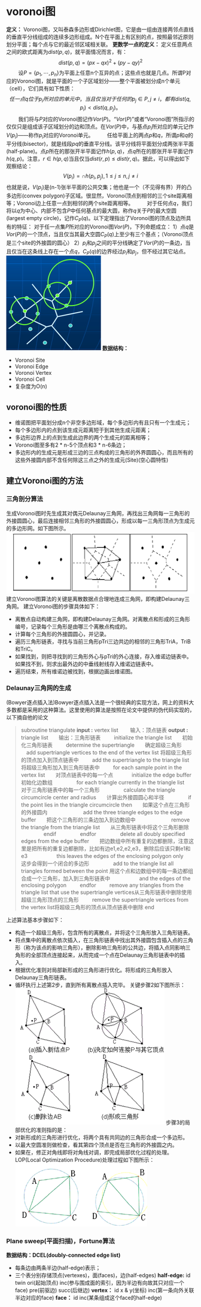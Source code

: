 # voronoi图
**定义：** Voronoi图，又叫泰森多边形或Dirichlet图，它是由一组由连接两邻点直线的垂直平分线组成的连续多边形组成。N个在平面上有区别的点，按照最邻近原则划分平面；每个点与它的最近邻区域相关联。
**更数学一点的定义：** 定义任意两点之间的欧式距离为$dist(p, q)$，就平面情况而言，有：
$$dist(p,q)=(px-qx)^2+(py-qy)^2$$
&emsp; &emsp;设$P=\{p_1, \cdots, p_n\}$为平面上任意n个互异的点；这些点也就是几点。所谓P对应的Voronoi图，就是平面的一个子区域划分——整个平面被划分成n个单元（cell），它们具有如下性质： 
$$任一点q位于p_i所对应的单元中，当且仅当对于任何的p_j\in P,j\neq i，都有dist(q,p_i)<dist(q,p_j)。$$
&emsp; &emsp;我们将与$P$对应的Voronoi图记作$Vor(P)$。“$Vor(P)$”或者“Voronoi图”所指示的仅仅只是组成该子区域划分的边和顶点。在$Vor(P)$中，与基点$p_i$所对应的单元记作$V(p_i)$——称作$p_i$对应的Voronoi单元。 
&emsp; &emsp;任给平面上的两点$p$和$q$，所谓$p$和$q$的平分线(bisector)，就是线段$pq$的垂直平分线。该平分线将平面划分成两张半平面(half-plane)。点$p$所在的那张开半平面记作$h(p,q)$，点$q$所在的那张开半平面记作$h(q,p)$。注意，$r\in h(p,q)$当且仅当$dist(r,p)\leq dist(r,q)$。据此，可以得出如下观察结论：
$$V(p_i)=\cap h(p_i, p_j), 1 \leq j \leq n, j\neq i$$
也就是说，$V(p_i)$是(n-1)张半平面的公共交集；他也是一个（不见得有界）开的凸多边形(convex polygon)子区域。很显然，Voronoi顶点到相邻的三个site距离相等；Voronoi边上任意一点到相邻的两个site距离相等。
&emsp; &emsp;对于任何点$q$，我们将以$q$为中心、内部不包含$P$中任何基点的最大圆，称作$q$关于$P$的最大空圆(largest empty circle)，记作$C_P(q)$。以下定理指出了Voronoi图的顶点及边所具有的特征：
对于任一点集$P$所对应的Voronoi图$Vor(P)$，下列命题成立：
1）点$q$是$Vor(P)$的一个顶点，当且仅当其最大空圆$C_P(q)$上至少有三个基点；（Voronoi顶点是三个site的外接圆的圆心）
2）$p_i$和$p_j$之间的平分线确定了$Vor(P)$的一条边，当且仅当在这条线上存在一个点$q$，$C_P(q)$的边界经过$p_i$和$p_j$，但不经过其它站点。
![](https://raw.githubusercontent.com/WayneMooooo/notes/main/%E5%AD%A6%E4%B9%A0%E7%AC%94%E8%AE%B0/voronoi%E5%9B%BE.md/262345710230657.png)
**数据结构：**
* Voronoi Site
* Voronoi Edge
* Voronoi Vertex
* Voronoi Cell
* 复杂度为O(n)

## voronoi图的性质
* 维诺图把平面划分成n个非空多边形域，每个多边形内有且只有一个生成元；
* 每个多边形内的点到该生成元距离短于到其他生成元距离；
* 多边形边界上的点到生成此边界的两个生成元的距离相等；
* Voronoi图至多有2 * n-5个顶点和3 * n-6条边；
* 多边形内的生成元是形成三边的三点构成的三角形的外界圆圆心，而且所有的这些外接圆内部不含任何除这三点之外的生成元(Site)(空心圆特性)

## 建立Voronoi图的方法
### 三角剖分算法
生成Voronoi图时先生成其对偶元Delaunay三角网，再找出三角网每一三角形的外接圆圆心，最后连接相邻三角形的外接圆圆心，形成以每一三角形顶点为生成元的多边形网。如下图所示。
![](https://raw.githubusercontent.com/WayneMooooo/notes/main/%E5%AD%A6%E4%B9%A0%E7%AC%94%E8%AE%B0/voronoi%E5%9B%BE.md/192260914230656.png)
建立Voronoi图算法的关键是离散数据点合理地连成三角网，即构建Delaunay三角网。
建立Voronoi图的步骤具体如下：
*  离散点自动构建三角网，即构建Delaunay三角网。对离散点和形成的三角形编号，记录每个三角形是由哪三个离散点构成的。
* 计算每个三角形的外接圆圆心，并记录。
* 遍历三角形链表，寻找与当前三角形pTri三边共边的相邻的三角形TriA，TriB和TriC。
* 如果找到，则把寻找到的三角形外心与pTri的外心连接，存入维诺边链表中。如果找不到，则求出最外边的中垂线射线存入维诺边链表中。
* 遍历结束，所有维诺边被找到，根据边画出维诺图。

### Delaunay三角网的生成
(Bowyer逐点插入法)Bowyer逐点插入法是一个很经典的实现方法，网上的资料大多数都是采用的这种算法。这里使用的算法是按照在论文中提供的伪代码实现的，以下摘自他的论文
> subroutine triangulate
**input :** vertex list 　　输入：顶点链表
**output :** triangle list　　输出：三角形链表
&emsp; &emsp;initialize the triangle list　　初始化三角形链表
&emsp; &emsp;determine the supertriangle　　确定超级三角形
&emsp; &emsp;add supertriangle vertices to the end of the vertex list 将超级三角形的顶点加入到顶点链表中
&emsp; &emsp;add the supertriangle to the triangle list　　将超级三角形加入到三角形链表中
&emsp; &emsp;for each sample point in the vertex list　　对顶点链表中的每一个点
&emsp; &emsp;&emsp;initialize the edge buffer　　初始化边数组
&emsp; &emsp;&emsp;&emsp;for each triangle currently in the triangle list　　对于三角形链表中的每一个三角形
&emsp; &emsp;&emsp;&emsp;calculate the triangle circumcircle center and radius　　计算出外接圆圆心和半径
&emsp; &emsp;&emsp;&emsp;if the point lies in the triangle circumcircle then　　如果这个点在三角形的外接圆内
&emsp; &emsp;&emsp;&emsp;&emsp; &emsp;add the three triangle edges to the edge buffer　　把这个三角形的三条边加入到边数组中
&emsp; &emsp;&emsp;&emsp;&emsp; &emsp;remove the triangle from the triangle list　　从三角形链表中将这个三角形删除
&emsp; &emsp;&emsp;&emsp;endif
&emsp; &emsp;&emsp;&emsp;endfor
&emsp; &emsp;&emsp;&emsp;delete all doubly specified edges from the edge buffer　　把边数组中所有重复的边都删除，注意这里是把所有的重复边都删除，比如有边e1,e2,e2,e3，删除后应该只剩e1和e3
&emsp; &emsp;&emsp;&emsp;&emsp;this leaves the edges of the enclosing polygon only　　这步会得到一个闭合的多边形
&emsp; &emsp;&emsp;&emsp;add to the triangle list all triangles formed between the point 用这个点和边数组中的每一条边都组合成一个三角形，加入到三角形链表中
&emsp; &emsp;&emsp;&emsp;&emsp;and the edges of the enclosing polygon
&emsp; &emsp;endfor
&emsp; &emsp;remove any triangles from the triangle list that use the supertriangle vertices从三角形链表中删除使用超级三角形顶点的三角形
&emsp; &emsp;remove the supertriangle vertices from the vertex list将超级三角形的顶点从顶点链表中删除
end

上述算法基本步骤如下：
* 构造一个超级三角形，包含所有的离散点，并将这个三角形放入三角形链表。
* 将点集中的离散点依次插入，在三角形链表中找出其外接圆包含插入点的三角形（称为该点的影响三角形），删除影响三角形的公共边，将插入点同影响三角形的全部顶点连接起来，从而完成一个点在Delaunay三角形链表中的插入。
* 根据优化准则对局部新形成的三角形进行优化。将形成的三角形放入Delaunay三角形链表。
* 循环执行上述第2步，直到所有离散点插入完毕。
关键步骤2如下图所示：
![](https://raw.githubusercontent.com/WayneMooooo/notes/main/%E5%AD%A6%E4%B9%A0%E7%AC%94%E8%AE%B0/voronoi%E5%9B%BE.md/525900820230656.png)
步骤3的局部优化的准则指的是：
* 对新形成的三角形进行优化，将两个具有共同边的三角形合成一个多边形。
* 以最大空圆准则做检查，看其第四个顶点是否在三角形的外接圆之内。
* 如果在，修正对角线即将对角线对调，即完成局部优化过程的处理。
LOP(Local Optimization Procedure)处理过程如下图所示：
![](https://raw.githubusercontent.com/WayneMooooo/notes/main/%E5%AD%A6%E4%B9%A0%E7%AC%94%E8%AE%B0/voronoi%E5%9B%BE.md/198831220249082.png)

### Plane sweep(平面扫描)，Fortune算法
**数据结构：DCEL(doubly-connected edge list)**
* 每条边由两条半边(half-edge)表示；
* 三个表分别存储顶点(vertexes)，面(faces)，边(half-edges)
**half-edge:**
id
twin
ori(起始顶点)
inc(参与围成面的索引，因为半边有向故其只对应一个face)
pre(前驱边)
succ(后继边)
**vertex：**
id
x & y(坐标)
inc(第一条向外关联半边对应的face)
**face：**
id
inc(某条组成这个face的half-edge)
